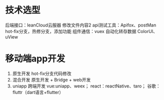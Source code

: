 # 技术选型
  后端接口：leanCloud云服器 修改文件内容2
  api测试工具：Apifox、postMan hot-fix分支，热修分支，添加功能
  组件通信：vuex
  自动化转存数据
  ColorUI、uView

# 移动端app开发
 1. 原生开发 hot-fix分支代码修改
 2. 混合开发 原生开发 + Bridge + web开发
 3. uniapp 跨端开发 vue:uniapp、weex； react：reactNative、taro； 谷歌：fluttr（dart语言+flutter）
